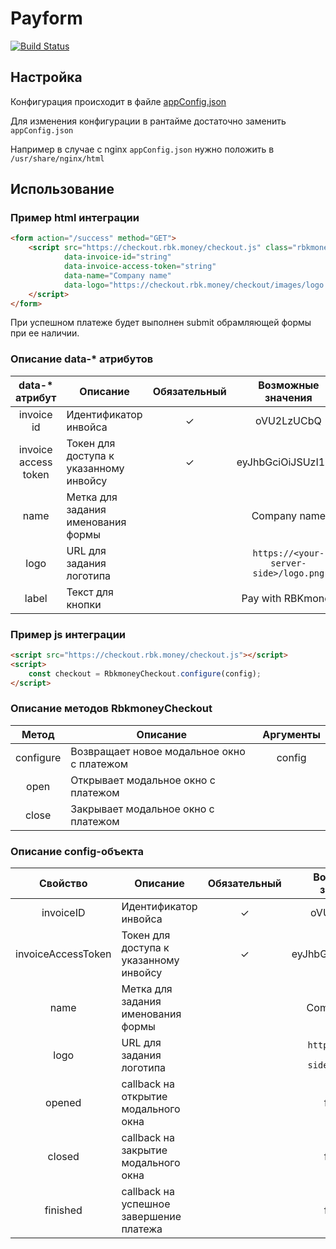 # Payform
[![Build Status](http://ci.rbkmoney.com/buildStatus/icon?job=rbkmoney_private/payform/master)](http://ci.rbkmoney.com/job/rbkmoney_private/job/payform/job/master)

## Настройка
Конфигурация происходит в файле [appConfig.json](/src/appConfig.json)

Для изменения конфигурации в рантайме достаточно заменить `appConfig.json`

Например в случае с nginx `appConfig.json` нужно положить в `/usr/share/nginx/html`

## Использование
### Пример html интеграции
```html
<form action="/success" method="GET">
    <script src="https://checkout.rbk.money/checkout.js" class="rbkmoney-checkout"
            data-invoice-id="string"
            data-invoice-access-token="string"
            data-name="Company name"
            data-logo="https://checkout.rbk.money/checkout/images/logo.png">
    </script>
</form>
```

При успешном платеже будет выполнен submit обрамляющей формы при ее наличии.
### Описание data-* атрибутов
| data-* атрибут           | Описание                                              | Обязательный | Возможные значения                    |
| :----------------------: | ----------------------------------------------------- | :-----------:| :------------------------------------:|
| invoice id               | Идентификатор инвойса                                 | ✓            | oVU2LzUCbQ                            |
| invoice access token     | Токен для доступа к указанному инвойсу                | ✓            | eyJhbGciOiJSUzI1N...                  |
| name                     | Метка для задания именования формы                    |              | Company name                          |
| logo                     | URL для задания логотипа                              |              | `https://<your-server-side>/logo.png` |
| label                    | Текст для кнопки                                      |              |  Pay with RBKmoney                    |

### Пример js интеграции
```html
<script src="https://checkout.rbk.money/checkout.js"></script>
<script>
    const checkout = RbkmoneyCheckout.configure(config);
</script>
```
### Описание методов RbkmoneyCheckout
| Метод                    | Описание                                              | Аргументы                 |
| :----------------------: | ----------------------------------------------------- | :------------------------:|
| configure                | Возвращает новое модальное окно с платежом            | config                    |
| open                     | Открывает модальное окно с платежом                   |                           |
| close                    | Закрывает модальное окно с платежом                   |                           |

### Описание config-объекта
| Свойство                 | Описание                                              | Обязательный | Возможные значения                    |
| :----------------------: | ----------------------------------------------------- | :-----------:| :------------------------------------:|
| invoiceID                | Идентификатор инвойса                                 | ✓            | oVU2LzUCbQ                            |
| invoiceAccessToken       | Токен для доступа к указанному инвойсу                | ✓            | eyJhbGciOiJSUzI1N...                  |
| name                     | Метка для задания именования формы                    |              | Company name                          |
| logo                     | URL для задания логотипа                              |              | `https://<your-server-side>/logo.png` |
| opened                   | callback на открытие модального окна                  |              | function                              |
| closed                   | callback на закрытие модального окна                  |              | function                              |
| finished                 | callback на успешное завершение платежа               |              | function                              |